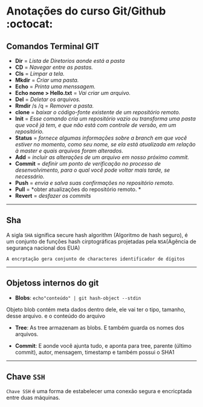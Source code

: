 # Anotações do curso Git/Github :octocat:

## Comandos Terminal **GIT** 

- **Dir** = *Lista de Diretorios aonde está a pasta*
- **CD** = *Navegar entre as pastas.*
- **Cls** = *Limpar a tela.*
- **Mkdir** = *Criar uma pasta.*
- **Echo** = *Printa uma menssagem.*
- **Echo nome > Hello.txt** = *Vai criar um arquivo.*
- **Del** = *Deletar os arquivos.*
- **Rmdir** /s /q =  *Remover a pasta.*
- **clone** = *baixar o código-fonte existente de um repositório remoto.*
- **Init** = *Esse comando cria um repositório vazio ou transforma uma pasta que você já tem, e que não está com controle de versão, em um repositório.*
- **Status** = *fornece algumas informações sobre a branch em que você estiver no momento, como seu nome, se ela está atualizada em relação à master e quais arquivos foram alterados.*
- **Add** = *incluir as alterações de um arquivo em nosso próximo commit.*
- **Commit** = *definir um ponto de verificação no processo de desenvolvimento, para o qual você pode voltar mais tarde, se necessário.*
- **Push** = *envia e salva suas confirmações no repositório remoto.*
- **Pull** = *obter atualizações do repositório remoto. *
- **Revert** = *desfazer os commits*
------
## Sha
 A sigla `SHA` significa secure hash algorithm (Algoritmo de hash seguro), é um conjunto de funções hash cirptográficas projetadas pela `NSA`(Agência de segurança nacional dos EUA)
 
 `A encrptação gera conjunto de characteres identificador de dígitos` 

----------------------------

## Objetoss internos do git

- **Blobs**:
 `echo"conteúdo" | git hash-object --stdin`
 
 Objeto blob contém meta dados dentro dele, ele vai ter o tipo, tamanho, desse arquivo. e o conteúdo do arquivo
 
 - **Tree**:
  As tree armazenam as blobs. E também guarda os nomes dos arquivos.
  
  - **Commit**:
   E aonde você ajunta tudo, e aponta para tree, parente (último commit), autor, mensagem, timestamp e também possui o SHA1
   
   --------------------
   
   ## Chave `SSH`
   
 `Chave SSH`  é uma forma de estabelecer uma conexão segura e encricptada entre duas máquinas.
 
